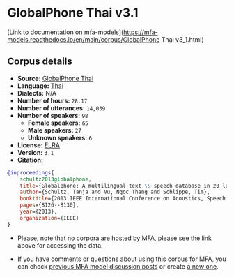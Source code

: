 
# GlobalPhone Thai v3.1

[Link to documentation on mfa-models](https://mfa-models.readthedocs.io/en/main/corpus/GlobalPhone Thai v3_1.html)

## Corpus details

- **Source:** [GlobalPhone Thai](https://catalogue.elra.info/en-us/repository/browse/ELRA-S0321/)
- **Language:** [Thai](https://en.wikipedia.org/wiki/Thai_language)
- **Dialects:** N/A
- **Number of hours:** `28.17`
- **Number of utterances:** `14,039`
- **Number of speakers:** `98`
  - **Female speakers:** `65`
  - **Male speakers:** `27`
  - **Unknown speakers:** `6`
- **License:** [ELRA](https://www.elra.info/en/services-around-lrs/distribution/licensing/)
- **Version:** `3.1`
- **Citation:**
```bibtex
@inproceedings{
	schultz2013globalphone,
	title={Globalphone: A multilingual text \& speech database in 20 languages},
	author={Schultz, Tanja and Vu, Ngoc Thang and Schlippe, Tim},
	booktitle={2013 IEEE International Conference on Acoustics, Speech and Signal Processing},
	pages={8126--8130},
	year={2013},
	organization={IEEE}
}
```

- Please, note that no corpora are hosted by MFA, please see the link above for accessing the data.

- If you have comments or questions about using this corpus for MFA, you can check [previous MFA model discussion posts](https://github.com/MontrealCorpusTools/mfa-models/discussions?discussions_q=GlobalPhone+Thai+v3.1) or create [a new one](https://github.com/MontrealCorpusTools/mfa-models/discussions/new).
